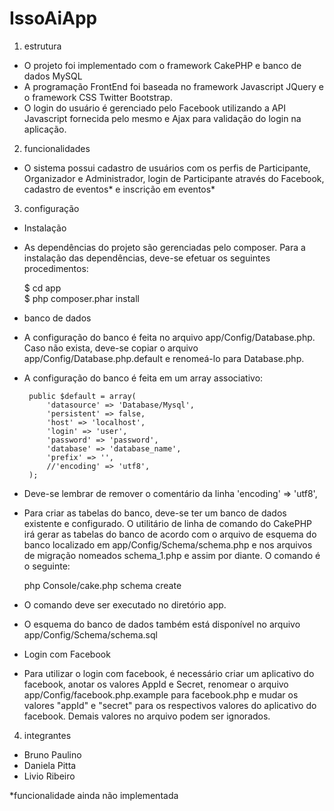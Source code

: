 IssoAiApp
=======

1. estrutura
 - O projeto foi implementado com o framework CakePHP e banco de dados MySQL
 - A programação FrontEnd foi baseada no framework Javascript JQuery e o framework CSS Twitter Bootstrap.
 - O login do usuário é gerenciado pelo Facebook utilizando a API Javascript fornecida pelo mesmo e Ajax para validação do login na aplicação.
 
2. funcionalidades
 - O sistema possui cadastro de usuários com os perfis de Participante, Organizador e Administrador, login de Participante através do Facebook, cadastro de eventos* e inscrição em eventos*

3. configuração
 - Instalação

 - As dependências do projeto são gerenciadas pelo composer. Para a instalação das dependências, deve-se efetuar os seguintes procedimentos:
    
    $ cd app    
    $ php composer.phar install

 - banco de dados

 - A configuração do banco é feita no arquivo app/Config/Database.php. Caso não exista, deve-se copiar o arquivo app/Config/Database.php.default e renomeá-lo para Database.php.
 - A configuração do banco é feita em um array associativo:

		public $default = array(
    		'datasource' => 'Database/Mysql',
			'persistent' => false,
			'host' => 'localhost',
			'login' => 'user',
			'password' => 'password',
			'database' => 'database_name',
			'prefix' => '',
			//'encoding' => 'utf8',
		);

 - Deve-se lembrar de remover o comentário da linha 'encoding' => 'utf8',

 - Para criar as tabelas do banco, deve-se ter um banco de dados existente e configurado. O utilitário de linha de comando do CakePHP irá gerar as tabelas do banco de acordo com o arquivo de esquema do banco localizado em app/Config/Schema/schema.php e nos arquivos de migração nomeados schema_1.php e assim por diante. O comando é o seguinte:

    php Console/cake.php schema create

 - O comando deve ser executado no diretório app.
 - O esquema do banco de dados também está disponível no arquivo app/Config/Schema/schema.sql
 
 - Login com Facebook
 
 - Para utilizar o login com facebook, é necessário criar um aplicativo do facebook, anotar os valores AppId e Secret, renomear o arquivo app/Config/facebook.php.example para facebook.php e mudar os valores "appId" e "secret" para os respectivos valores do aplicativo do facebook. Demais valores no arquivo podem ser ignorados.
 
4. integrantes
 - Bruno Paulino
 - Daniela Pitta
 - Livio Ribeiro

*funcionalidade ainda não implementada

